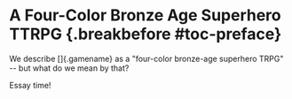 # A Four-Color Bronze Age Superhero TTRPG {.breakbefore #toc-preface}

We describe []{.gamename} as a "four-color bronze-age superhero TRPG" --
but what do we mean by that?

Essay time!

